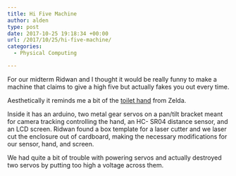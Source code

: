 ```yaml
---
title: Hi Five Machine
author: alden
type: post
date: 2017-10-25 19:18:34 +00:00
url: /2017/10/25/hi-five-machine/
categories:
  - Physical Computing

---
```

For our midterm Ridwan and I thought it would be really funny to make a machine that claims to give a high five but actually fakes you out every time.



Aesthetically it reminds me a bit of the [toilet hand][1] from Zelda.

Inside it has an arduino, two metal gear servos on a pan/tilt bracket meant for camera tracking controlling the hand, an HC- SR04 distance sensor, and an LCD screen. Ridwan found a box template for a laser cutter and we laser cut the enclosure out of cardboard, making the necessary modifications for our sensor, hand, and screen.

We had quite a bit of trouble with powering servos and actually destroyed two servos by putting too high a voltage across them.

&nbsp;

 [1]: http://www.goombastomp.com/wp-content/uploads/2016/01/zlCfzTDIfO8jrA4bnw.jpg
